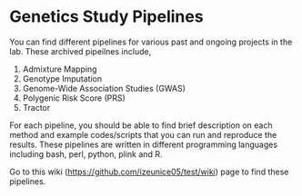 # Genetics Study Pipelines

You can find different pipelines for various past and ongoing projects in the lab. These archived pipeilnes include,

1. Admixture Mapping
2. Genotype Imputation
3. Genome-Wide Association Studies (GWAS)
4. Polygenic Risk Score (PRS)
5. Tractor

For each pipeline, you should be able to find brief description on each method and example codes/scripts that you can run and reproduce the results. These pipelines are written in different programming languages including bash, perl, python, plink and R.

Go to this wiki (https://github.com/izeunice05/test/wiki) page to find these pipelines.



